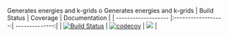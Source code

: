 Generates energies and k-grids
o
Generates energies and k-grids
| Build Status        | Coverage           | Documentation  |
| ------------------- |:------------------:| --------------:|
| [![Build Status](https://travis-ci.com/Atomtomate/Dispersions.svg?branch=master)](https://travis-ci.com/Atomtomate/Dispersions)  | [![codecov](https://codecov.io/gh/Atomtomate/Dispersions/branch/master/graph/badge.svg)](https://codecov.io/gh/Atomtomate/Dispersions) |  [![](https://img.shields.io/badge/docs-stable-blue.svg)](https://Atomtomate.github.io/Dispersions/master) |
